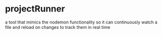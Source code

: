 # projectRunner
a tool that mimics the nodemon functionality so it can continuously watch a file and reload on changes to track them in real time
